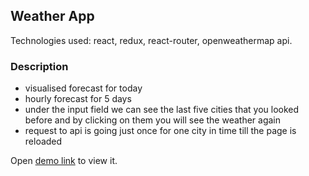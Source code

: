 ## Weather App

Technologies used: react, redux, react-router, openweathermap api.

### Description

- visualised forecast for today
- hourly forecast for 5 days
- under the input field we can see the last five cities that you looked before and by clicking on them you will see the weather again
- request to api is going just once for one city in time till the page is reloaded

Open [demo link](https://cryptic-refuge-85909.herokuapp.com/) to view it.
